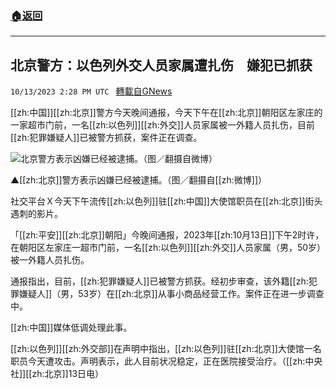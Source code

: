 ###  [:house:返回](README.md)
---


## 北京警方：以色列外交人员家属遭扎伤　嫌犯已抓获
`10/13/2023 2:28 PM UTC ` [轉載自GNews](https://gnews.org/articles/1829465)

[[zh:中国]][[zh:北京]]警方今天晚间通报，今天下午在[[zh:北京]]朝阳区左家庄的一家超市门前，一名[[zh:以色列]][[zh:外交]]人员家属被一外籍人员扎伤，目前[[zh:犯罪嫌疑人]]已被警方抓获，案件正在调查。

![北京警方表示凶嫌已经被逮捕。（图／翻摄自微博）](https://attach.setn.com/newsimages/2023/10/13/4363109-PH.jpg "北京警方表示凶嫌已经被逮捕。（图／翻摄自微博）")

▲[[zh:北京]]警方表示凶嫌已经被逮捕。（图／翻摄自[[zh:微博]]）

社交平台Ｘ今天下午流传[[zh:以色列]]驻[[zh:中国]]大使馆职员在[[zh:北京]]街头遇刺的影片。

「[[zh:平安]][[zh:北京]]朝阳」今晚间通报，2023年[[zh:10月13日]]下午2时许，在朝阳区左家庄一超市门前，一名[[zh:以色列]][[zh:外交]]人员家属（男，50岁）被一外籍人员扎伤。

通报指出，目前，[[zh:犯罪嫌疑人]]已被警方抓获。经初步审查，该外籍[[zh:犯罪嫌疑人]]（男，53岁）在[[zh:北京]]从事小商品经营工作。案件正在进一步调查中。

[[zh:中国]]媒体低调处理此事。

[[zh:以色列]][[zh:外交部]]在声明中指出，[[zh:以色列]]驻[[zh:北京]]大使馆一名职员今天遭攻击。声明表示，此人目前状况稳定，正在医院接受治疗。（[[zh:中央社]][[zh:北京]]13日电）
